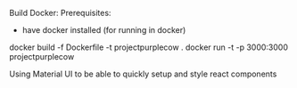 Build Docker:
Prerequisites:
- have docker installed (for running in docker)


docker build -f Dockerfile -t projectpurplecow .
docker run -t -p 3000:3000 projectpurplecow

Using Material UI to be able to quickly setup and style react components
